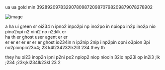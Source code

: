 ua ua gold min 39289209783290780987209870798209879078278902

![image](https://github.com/DarkEvamSar/they-su/assets/160559076/73d155b0-baa3-4353-991a-0293fe2c9b07)

a
ha   ui green sr oi234 n ipno2 inpo2pi np ino2po in npiopo in2p ino2p nio pino2opi n2 oini2 no n2;klk 
er   
ha th
er   ghost user agent
er er  
er   er 
er     er 
er       er 
er          ghost io234in n ip2nip 2nip i np2pin opni o3pion 3pi no2pionpio23o4; 23 k4l234232lk2l3 234
they      th 

they
    hu oi23 inop2n ipni p2ni po2 npiop2 niop niooin 32io np23i op in2i3 ;lk ;234 ;23k;kl234lk23kl 23 2
  
